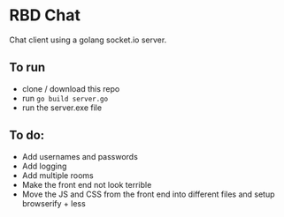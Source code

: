 # RBD Chat

Chat client using a golang socket.io server.

## To run
- clone / download this repo
- run ```go build server.go```
- run the server.exe file

## To do:

- Add usernames and passwords
- Add logging
- Add multiple rooms
- Make the front end not look terrible
- Move the JS and CSS from the front end into different files and setup browserify + less
